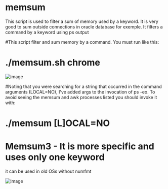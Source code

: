 # memsum
This script is used to filter a sum of memory used by a keyword. It is very good to sum outside connections in oracle database for exemple. It filters a command by a keyword using ps output 

#This script filter and sum memory by a command. You must run like this:

# ./memsum.sh chrome


![image](https://user-images.githubusercontent.com/20565821/159482468-b9f00853-223f-49f8-b0cf-e22d0719b854.png)



#Noting that you were searching for a string that occurred in the command arguments (LOCAL=NO), I've added args to the invocation of ps -eo. To avoid seeing the memsum and awk processes listed you should invoke it with:

# ./memsum [L]OCAL=NO

# Memsum3 - It is more specific and uses only one keyword
it can be used in old OSs without numfmt

![image](https://user-images.githubusercontent.com/20565821/159482539-7c60b325-816c-4690-b6a7-b25f6853a50a.png)

